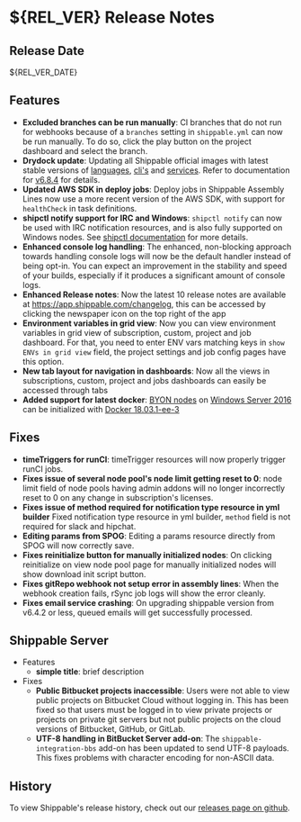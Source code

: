 # ${REL_VER} Release Notes

## Release Date
${REL_VER_DATE}

## Features
  - **Excluded branches can be run manually**: CI branches that do not run for webhooks because of a `branches` setting in `shippable.yml` can now be run manually. To do so, click the play button on the project dashboard and select the branch.
  - **Drydock update**: Updating all Shippable official images with latest
  stable versions of [languages](http://docs.shippable.com/platform/runtime/machine-image/language-versions/), [cli's](http://docs.shippable.com/platform/runtime/machine-image/cli-versions/) and [services](http://docs.shippable.com/platform/runtime/machine-image/services-versions/). Refer to documentation
  for [v6.8.4](http://docs.shippable.com/platform/runtime/machine-image/ami-v684/) for details.
  - **Updated AWS SDK in deploy jobs**: Deploy jobs in Shippable Assembly Lines now use a more recent version of the AWS SDK, with support for `healthCheck` in task definitions.
  - **shipctl notify support for IRC and Windows**: `shipctl notify` can now be used with IRC notification resources, and is also fully supported on Windows nodes. See [shipctl documentation](http://docs.shippable.com/platform/tutorial/workflow/using-shipctl/#notify) for more details.
  - **Enhanced console log handling**: The enhanced, non-blocking approach towards handling console logs will now be the default handler instead of being opt-in. You can expect an improvement in the stability and speed of your builds, especially if it produces a significant amount of console logs.
  - **Enhanced Release notes**: Now the latest 10 release notes are available at https://app.shippable.com/changelog, this can be accessed by clicking the newspaper icon on the top right of the app
  - **Environment variables in grid view**: Now you can view environment variables in grid view of subscription, custom, project and job dashboard. For that, you need to enter ENV vars matching keys in `show ENVs in grid view` field, the project settings and job config pages have this option.
  - **New tab layout for navigation in dashboards**: Now all the views in subscriptions, custom, project and jobs dashboards can easily be accessed through tabs
  - **Added support for latest docker**: [BYON nodes](http://docs.shippable.com/platform/runtime/nodes/#byon-nodes) on [Windows Server 2016](http://docs.shippable.com/platform/tutorial/workflow/jobs-windows/) can be initialized with [Docker 18.03.1-ee-3](https://docs.docker.com/ee/engine/release-notes/#18031-ee-3-2018-08-30)

## Fixes
  - **timeTriggers for runCI**: timeTrigger resources will now properly trigger runCI jobs.
  - **Fixes issue of several node pool's node limit getting reset to 0**: node limit field of node pools having admin addons will no longer incorrectly reset to 0 on any change in subscription's licenses.
  - **Fixes issue of method required for notification type resource in yml builder** Fixed notification type resource in yml builder, `method` field is not required for slack and hipchat.
  - **Editing params from SPOG**: Editing a params resource directly from SPOG will now correctly save.
  - **Fixes reinitialize button for manually initialized nodes**: On clicking reinitialize on view node pool page for manually initialized nodes will show download init script button.
  - **Fixes gitRepo webhook not setup error in assembly lines**: When the webhook creation fails, rSync job logs will show the error cleanly.
  - **Fixes email service crashing**: On upgrading shippable version from v6.4.2 or less, queued emails will get successfully processed.
## Shippable Server

  - Features
      - **simple title**: brief description
  - Fixes
      - **Public Bitbucket projects inaccessible**: Users were not able to view public projects on Bitbucket Cloud without logging in. This has been fixed so that users must be logged in to view private projects or projects on private git servers but not public projects on the cloud versions of Bitbucket, GitHub, or GitLab.
      - **UTF-8 handling in BitBucket Server add-on**: The `shippable-integration-bbs` add-on has been updated to send UTF-8 payloads. This fixes problems with character encoding for non-ASCII data.

## History

To view Shippable's release history, check out our [releases page on github](https://github.com/Shippable/admiral/releases).
